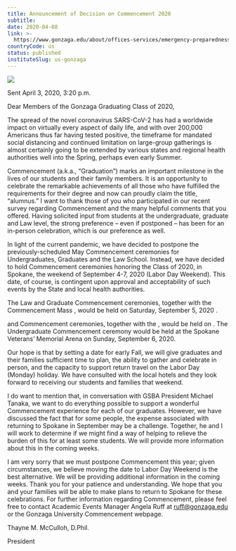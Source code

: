 ```yaml
---
title: Announcement of Decision on Commencement 2020
subtitle: 
date: 2020-04-08
link: >-
  https://www.gonzaga.edu/about/offices-services/emergency-preparedness/zagready/hazard-specific-resources/coronavirus/announcements-messages/announcement-of-decision-on-commencement-2020
countryCode: us
status: published
instituteSlug: us-gonzaga
---
```

![](https://www.gonzaga.edu/apple-touch-icon.png)

Sent April 3, 2020, 3:20 p.m.

Dear Members of the Gonzaga Graduating Class of 2020,

The spread of the novel coronavirus SARS-CoV-2 has had a worldwide impact on virtually every aspect of daily life, and with over 200,000 Americans thus far having tested positive, the timeframe for mandated social distancing and continued limitation on large-group gatherings is almost certainly going to be extended by various states and regional health authorities well into the Spring, perhaps even early Summer.

Commencement (a.k.a., “Graduation”) marks an important milestone in the lives of our students and their family members. It is an opportunity to celebrate the remarkable achievements of all those who have fulfilled the requirements for their degree and now can proudly claim the title, “alumnus.” I want to thank those of you who participated in our recent survey regarding Commencement and the many helpful comments that you offered. Having solicited input from students at the undergraduate, graduate and Law level, the strong preference – even if postponed – has been for an in-person celebration, which is our preference as well.

In light of the current pandemic, we have decided to postpone the previously-scheduled May Commencement ceremonies for Undergraduates, Graduates and the Law School. Instead, we have decided to hold Commencement ceremonies honoring the Class of 2020, in Spokane, the weekend of September 4-7, 2020 (Labor Day Weekend). This date, of course, is contingent upon approval and acceptability of such events by the State and local health authorities.

The Law and Graduate Commencement ceremonies, together with the Commencement Mass , would be held on Saturday, September 5, 2020 .

and Commencement ceremonies, together with the , would be held on . The Undergraduate Commencement ceremony would be held at the Spokane Veterans’ Memorial Arena on Sunday, September 6, 2020.

Our hope is that by setting a date for early Fall, we will give graduates and their families sufficient time to plan, the ability to gather and celebrate in person, and the capacity to support return travel on the Labor Day (Monday) holiday. We have consulted with the local hotels and they look forward to receiving our students and families that weekend.

I do want to mention that, in conversation with GSBA President Michael Tanaka, we want to do everything possible to support a wonderful Commencement experience for each of our graduates. However, we have discussed the fact that for some people, the expense associated with returning to Spokane in September may be a challenge. Together, he and I will work to determine if we might find a way of helping to relieve the burden of this for at least some students. We will provide more information about this in the coming weeks.

I am very sorry that we must postpone Commencement this year; given circumstances, we believe moving the date to Labor Day Weekend is the best alternative. We will be providing additional information in the coming weeks. Thank you for your patience and understanding. We hope that you and your families will be able to make plans to return to Spokane for these celebrations. For further information regarding Commencement, please feel free to contact Academic Events Manager Angela Ruff at ruff@gonzaga.edu or the Gonzaga University Commencement webpage.

Thayne M. McCulloh, D.Phil.

President